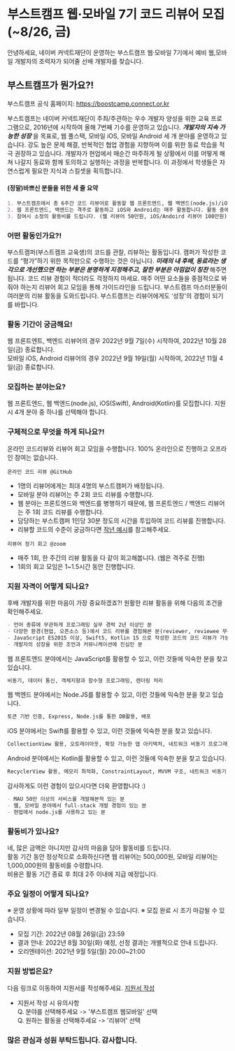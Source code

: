 # 부스트캠프 웹·모바일 7기 코드 리뷰어 모집(~8/26, 금)
안녕하세요, 네이버 커넥트재단이 운영하는 부스트캠프 웹·모바일 7기에서 예비 웹,모바일 개발자의 조력자가 되어줄 선배 개발자를 찾습니다.

## 부스트캠프가 뭔가요?!

부스트캠프 공식 홈페이지: https://boostcamp.connect.or.kr

부스트캠프는 네이버 커넥트재단이 주최/주관하는 우수 개발자 양성을 위한 교육 프로그램으로, 2016년에 시작하여 올해 7번째 기수를 운영하고 있습니다. **_개발자의 지속 가능한 성장_** 을 목표로, 웹 풀스택, 모바일 iOS, 모바일 Android 세 개 분야를 운영하고 있습니다. 
강도 높은 문제 해결, 반복적인 협업 경험을 지향하며 이를 위한 동료 학습을 적극 권장하고 있습니다. 개발자가 현업에서 매순간 마주하게 될 상황에서 이를 어떻게 해쳐 나갈지 동료와 함께 토의하고 실행하는 과정을 반복합니다. 이 과정에서 학생들은 자연스럽게 필요한 지식과 스킬셋을 획득합니다. 


#### (정말)바쁘신 분들을 위한 세 줄 요약
```markdown
1. 부스트캠프에서 총 6주간 코드 리뷰어로 활동할 웹 프론트엔드, 웹 백엔드(node.js)/iOS(Swift)/Android(Kotlin) 개발자를 찾습니다. (최소 경력 2년 이상)
2. 웹 프론트엔드, 백엔드는 격주로 활동하고 iOS와 Android는 매주 활동합니다. 활동 중에는 교육생 4명(최대)의 코드를 리뷰합니다. 
3. 참여시 소정의 활동비를 드립니다. (웹 리뷰어 50만원, iOS/Andoird 리뷰어 100만원)
```

### 어떤 활동인가요?!
부스트캠퍼(부스트캠프 교육생)의 코드를 관찰, 리뷰하는 활동입니다. 캠퍼가 작성한 코드를 “평가”하기 위한 목적만으로 수행하는 것은 아닙니다. **_미래의 내 후배, 동료라는 생각으로 개선했으면 하는 부분은 분명하게 지정해주고, 잘한 부분은 아낌없이 칭찬_** 해주면 됩니다. 
코드 리뷰 경험이 적더라도 걱정하지 마세요. 매주 어떤 요소들을 중점적으로 봐줘야 하는지 리뷰어 회고 모임을 통해 가이드라인을 드립니다. 부스트캠프 마스터분들이 여러분의 리뷰 활동을 도와드립니다. 부스트캠프는 리뷰어에게도 ‘성장'의 경험이 되기를 바랍니다. 


### 활동 기간이 궁금해요!
웹 프론트엔트, 백엔드 리뷰어의 경우 2022년 9월 7일(수) 시작하여, 2022년 10월 28일(금) 종료합니다.<br>
모바일 iOS, Android 리뷰어의 경우 2022년 9월 19일(월) 시작하여, 2022년 11월 4일(금) 종료합니다.

### 모집하는 분야는요?
웹 프론트엔드, 웹 백엔드(node.js), iOS(Swift), Android(Kotlin)를 모집합니다. 지원시 4개 분야 중 하나를 선택해야 합니다.

### 구체적으로 무엇을 하게 되나요?!
온라인 코드리뷰와 리뷰어 회고 모임을 수행합니다. 100% 온라인으로 진행하고 오프라인 참여는 없습니다.

`온라인 코드 리뷰 @GitHub`
- 1명의 리뷰어에게는 최대 4명의 부스트캠퍼가 배정됩니다. 
- 모바일 분야 리뷰어는 주 2회 코드 리뷰를 수행합니다.
- 웹 분야는 프론트엔드와 백엔드를 병행하기 때문에, 웹 프론트엔드 / 백엔드 리뷰어는 주 1회 코드 리뷰를 수행합니다.
- 담당하는 부스트캠퍼 1인당 30분 정도의 시간을 투입하여 코드 리뷰를 진행합니다.
- 리뷰할 코드의 수준이 궁금하다면 [작년 예시](https://github.com/boostcamp-2021)를 참고해주세요.

`리뷰어 정기 회고 @zoom`
- 매주 1회, 한 주간의 리뷰 활동을 다 같이 회고해봅니다. (웹은 격주로 진행)
- 1회의 회고 모임은 1~1.5시간 동안 진행합니다.

### 지원 자격이 어떻게 되나요?
후배 개발자를 위한 마음이 가장 중요하겠죠?! 원활한 리뷰 활동을 위해 다음의 조건을 확인해주세요.
```markdown
- 언어 종류에 무관하게 프로그래밍 실무 경력 2년 이상인 분
- 다양한 환경(현업, 오픈소스 등)에서 코드 리뷰를 경험해본 분(reviewer, reviewee 무관)
- JavaScript ES2015 이상, Swift5, Kotlin 15 으로 작성한 코드의 코드 리뷰가 가능한 분
- 개발자의 성장을 위한 조언과 커뮤니케이션에 진심인 분
```
웹 프론트엔드 분야에서는 JavaScript를 활용할 수 있고, 이런 것들에 익숙한 분을 찾고 있습니다.
```markdown
비동기, 데이터 통신, 객체지향과 함수형 프로그래밍, 렌더링 처리
```
웹 백엔드 분야에서는 Node.JS를 활용할 수 있고, 이런 것들에 익숙한 분을 찾고 있습니다. 
```markdown
토큰 기반 인증, Express, Node.js를 통한 DB활용, 배포 
```
iOS 분야에서는 Swift를 활용할 수 있고, 이런 것들에 익숙한 분을 찾고 있습니다.
```markdown
CollectionView 활용, 오토레이아웃, 확장 가능한 앱 아키텍처, 네트워크 비동기 프로그래밍
```
Android 분야에서는 Kotlin를 활용할 수 있고, 이런 것들에 익숙한 분을 찾고 있습니다.
```markdown
RecyclerView 활용, 메모리 최적화, ConstraintLayout, MVVM 구조, 네트워크 비동기 프로그래밍
```

감사하게도 이런 경험이 있으시다면 더욱 환영합니다 :)
```markdown
- MAU 50만 이상의 서비스를 개발해본적 있는 분
- 웹, 모바일 분야에서 full-stack 개발 경험이 있는 분
- 현업에서 node.js를 사용하고 있는 분
```

### 활동비가 있나요?
네, 많은 금액은 아니지만 감사의 마음을 담아 활동비를 드립니다. <br>
활동 기간 동안 정상적으로 소화하신다면 웹 리뷰어는 500,000원, 모바일 리뷰어는 1,000,000원의 활동비를 수령합니다. <br>
비용은 활동 기간 종료 후 최대 2주 이내에 지급 예정입니다.

### 주요 일정이 어떻게 되나요?
※ 운영 상황에 따라 일부 일정이 변경될 수 있습니다.
※ 모집 완료 시 조기 마감될 수 있습니다.
- 모집 기간: 2022년 08월 26일(금) 23:59  
- 결과 안내: 2022년 8월 30일(화) 예정, 선정 결과는 개별적으로 안내 드립니다. 
- 오리엔테이션: 2021년 9월 5일(월) 20:00~21:00 

### 지원 방법은요?
다음 링크로 이동하여 지원서를 작성해주세요. [지원서 작성](https://form.office.naver.com/form/responseView.cmd?formkey=NDg5NzMzYjktNjg0Yy00NWQ3LWJjNjctMzA4NWNlMzVlN2Q2&sourceId=urlshare)
* 지원서 작성 시 유의사항 <br>
Q. 분야를 선택해주세요 -> '부스트캠프 웹모바일' 선택 <br>
Q. 원하는 활동을 선택해주세요 -> '리뷰어' 선택 
 
### 많은 관심과 성원 부탁드립니다. 감사합니다.
